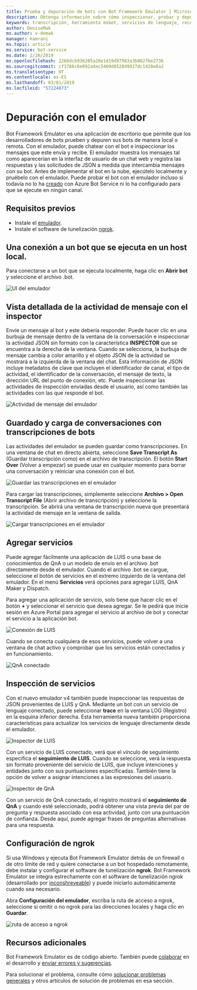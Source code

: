 ```yaml
---
title: Prueba y depuración de bots con Bot Framework Emulator | Microsoft Docs
description: Obtenga información sobre cómo inspeccionar, probar y depurar bots con la aplicación de escritorio Bot Framework Emulator.
keywords: transcripción, herramienta msbot, servicios de lenguaje, reconocimiento de voz
author: DeniseMak
ms.author: v-demak
manager: kamrani
ms.topic: article
ms.service: bot-service
ms.date: 2/26/2019
ms.openlocfilehash: 2266dcb936205a20e1d19d97983a3b802fbe2736
ms.sourcegitcommit: cf3786c6e092adec5409d852849927dc1428e8a2
ms.translationtype: HT
ms.contentlocale: es-ES
ms.lasthandoff: 03/01/2019
ms.locfileid: "57224873"
---
```

# <a name="debug-with-the-emulator"></a>Depuración con el emulador

Bot Framework Emulator es una aplicación de escritorio que permite que los desarrolladores de bots prueben y depuren sus bots de manera local o remota. Con el emulador, puede chatear con el bot e inspeccionar los mensajes que este envía y recibe. El emulador muestra los mensajes tal como aparecerían en la interfaz de usuario de un chat web y registra las respuestas y las solicitudes de JSON a medida que intercambia mensajes con su bot. Antes de implementar el bot en la nube, ejecútelo localmente y pruébelo con el emulador. Puede probar el bot con el emulador incluso si todavía no lo ha [creado](./bot-service-quickstart.md) con Azure Bot Service ni lo ha configurado para que se ejecute en ningún canal.

## <a name="prerequisites"></a>Requisitos previos
- Instale el [emulador](https://aka.ms/Emulator-wiki-getting-started).
- Instale el software de tunelización [ngrok][ngrokDownload].

## <a name="connect-to-a-bot-running-on-localhost"></a>Una conexión a un bot que se ejecuta en un host local.

Para conectarse a un bot que se ejecuta localmente, haga clic en **Abrir bot** y seleccione el archivo .bot. 

![UI del emulador](media/emulator-v4/emulator-welcome.png)

## <a name="view-detailed-message-activity-with-the-inspector"></a>Vista detallada de la actividad de mensaje con el inspector

Envíe un mensaje al bot y este debería responder. Puede hacer clic en una burbuja de mensaje dentro de la ventana de la conversación e inspeccionar la actividad JSON sin formato con la característica **INSPECTOR** que se encuentra a la derecha de la ventana. Cuando se selecciona, la burbuja de mensaje cambia a color amarillo y el objeto JSON de la actividad se mostrará a la izquierda de la ventana del chat. Esta información de JSON incluye metadatos de clave que incluyen el identificador de canal, el tipo de actividad, el identificador de la conversación, el mensaje de texto, la dirección URL del punto de conexión, etc. Puede inspeccionar las actividades de inspección enviadas desde el usuario, así como también las actividades con las que responde el bot. 

![Actividad de mensaje del emulador](media/emulator-v4/emulator-view-message-activity-02.png)

## <a name="save-and-load-conversations-with-bot-transcripts"></a>Guardado y carga de conversaciones con transcripciones de bots

Las actividades del emulador se pueden guardar como transcripciones. En una ventana de chat en directo abierta, seleccione **Save Transcript As** (Guardar transcripción como) en el archivo de transcripción. El botón **Start Over** (Volver a empezar) se puede usar en cualquier momento para borrar una conversación y reiniciar una conexión con el bot.  

![Guardar las transcripciones en el emulador](media/emulator-v4/emulator-live-chat.png)

Para cargar las transcripciones, simplemente seleccione **Archivo > Open Transcript File** (Abrir archivo de transcripción) y seleccione la transcripción. Se abrirá una ventana de transcripción nueva que presentará la actividad de mensaje en la ventana de salida. 

![Cargar transcripciones en el emulador](media/emulator-v4/emulator-load-transcript.png)

## <a name="add-services"></a>Agregar servicios 

Puede agregar fácilmente una aplicación de LUIS o una base de conocimientos de QnA o un modelo de envío en el archivo .bot directamente desde el emulador. Cuando el archivo .bot se cargue, seleccione el botón de servicios en el extremo izquierdo de la ventana del emulador. En el menú **Servicios** verá opciones para agregar LUIS, QnA Maker y Dispatch. 

Para agregar una aplicación de servicio, solo tiene que hacer clic en el botón **+** y seleccionar el servicio que desea agregar. Se le pedirá que inicie sesión en Azure Portal para agregar el servicio al archivo de bot y conectar el servicio a la aplicación bot. 

![Conexión de LUIS](media/emulator-v4/emulator-connect-luis-btn.png)

Cuando se conecta cualquiera de esos servicios, puede volver a una ventana de chat activo y comprobar que los servicios están conectados y en funcionamiento. 

![QnA conectado](media/emulator-v4/emulator-view-message-activity.png)

## <a name="inspect-services"></a>Inspección de servicios

Con el nuevo emulador v4 también puede inspeccionar las respuestas de JSON provenientes de LUIS y QnA. Mediante un bot con un servicio de lenguaje conectado, puede seleccionar **trace** en la ventana LOG (Registro) en la esquina inferior derecha. Esta herramienta nueva también proporciona características para actualizar los servicios de lenguaje directamente desde el emulador. 

![Inspector de LUIS](media/emulator-v4/emulator-luis-inspector.png)

Con un servicio de LUIS conectado, verá que el vínculo de seguimiento especifica el **seguimiento de LUIS**. Cuando se seleccione, verá la respuesta sin formato proveniente del servicio de LUIS, que incluye intenciones y entidades junto con sus puntuaciones especificadas. También tiene la opción de volver a asignar intenciones a las expresiones del usuario. 

![Inspector de QnA](media/emulator-v4/emulator-qna-inspector.png)

Con un servicio de QnA conectado, el registro mostrará el **seguimiento de QnA** y cuando esté seleccionado, podrá obtener una vista previa del par de pregunta y respuesta asociado con esa actividad, junto con una puntuación de confianza. Desde aquí, puede agregar frases de preguntas alternativas para una respuesta.

## <a name="configure-ngrok"></a>Configuración de ngrok

Si usa Windows y ejecuta Bot Framework Emulator detrás de un firewall o de otro límite de red y quiere conectarse a un bot hospedado remotamente, debe instalar y configurar el software de tunelización **ngrok**. Bot Framework Emulator se integra estrechamente con el software de tunelización ngrok (desarrollado por [inconshreveable][inconshreveable]) y puede iniciarlo automáticamente cuando sea necesario.

Abra **Configuración del emulador**, escriba la ruta de acceso a ngrok, seleccione si omitir o no ngrok para las direcciones locales y haga clic en **Guardar**.

![ruta de acceso a ngrok](media/emulator-v4/emulator-ngrok-path.png)

## <a name="additional-resources"></a>Recursos adicionales

Bot Framework Emulator es de código abierto. También puede [colaborar][EmulatorGithubContribute] en el desarrollo y [enviar errores y sugerencias][EmulatorGithubBugs].

Para solucionar el problema, consulte cómo [solucionar problemas generales](bot-service-troubleshoot-bot-configuration.md) y otros artículos de solución de problemas en esa sección.

<!-- Footnote-style URLs -->

[EmulatorGithubContribute]: https://github.com/Microsoft/BotFramework-Emulator/wiki/How-to-Contribute
[EmulatorGithubBugs]: https://github.com/Microsoft/BotFramework-Emulator/wiki/Submitting-Bugs-%26-Suggestions

[ngrokDownload]: https://ngrok.com/
[inconshreveable]: https://inconshreveable.com/
